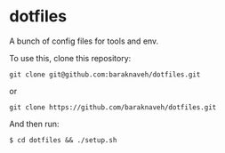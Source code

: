 dotfiles
========

A bunch of config files for tools and env.

To use this, clone this repository:

	git clone git@github.com:baraknaveh/dotfiles.git

or

	git clone https://github.com/baraknaveh/dotfiles.git

And then run:

	$ cd dotfiles && ./setup.sh

